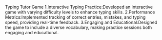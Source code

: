 
Typing Tutor Game                                                                                                                                                                                            1.Interactive Typing Practice:Developed an interactive game with varying difficulty levels to enhance typing skills.
2.Performance Metrics:Implemented tracking of correct entries, mistakes, and typing speed, providing real-time feedback.
3.Engaging and Educational:Designed the game to include a diverse vocabulary, making practice sessions both engaging and educational.
